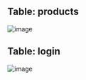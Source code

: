 <h2>Table: products</h2>

![image](https://user-images.githubusercontent.com/100038173/176706410-856ced58-87f3-4d37-ace3-bb4a4f6063fa.png)


<h2>Table: login</h2>

![image](https://user-images.githubusercontent.com/100038173/176706510-0a63ba14-4fd7-4f73-bb27-763f76b4ee28.png)
